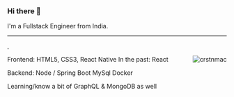 ### Hi there 👋

I'm a Fullstack Engineer from India.

---

<a href="https://open.spotify.com/user/xpxdzn2hztvea9akz2unakmuc" target="_blank">&nbsp;<p><img align="right" src="https://spotify-recently-played-readme.vercel.app/api?user=xpxdzn2hztvea9akz2unakmuc&width=350" alt="crstnmac" /></p></a>

 Frontend:
HTML5, CSS3, React Native
In the past: React

 Backend:
Node / Spring Boot
MySql
Docker


Learning/know a bit of GraphQL & MongoDB as well
